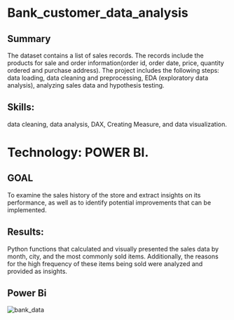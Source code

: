 # Bank_customer_data_analysis

## Summary
The dataset contains a list of sales records. The records include the products for sale and order information(order id, order date, price, quantity ordered and purchase address). The project includes the following steps: data loading, data cleaning and preprocessing, EDA (exploratory data analysis), analyzing sales data and hypothesis testing.

## Skills: 
data cleaning, data analysis, DAX, Creating Measure, and data visualization.

# Technology: POWER BI.

## GOAL 
To examine the sales history of the store and extract insights on its performance, as well as to identify potential improvements that can be implemented.

## Results:
Python functions that calculated and visually presented the sales data by month, city, and the most commonly sold items. Additionally, the reasons for the high frequency of these items being sold were analyzed and provided as insights.

## Power Bi
![bank_data](https://github.com/YounamS/SQL_Project/assets/40123305/8ff41947-39f6-471e-b171-1b7b2919806f)

